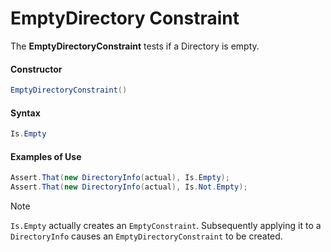 # EmptyDirectory Constraint


The **EmptyDirectoryConstraint** tests if a Directory is empty.

#### Constructor

```csharp
EmptyDirectoryConstraint()
```

#### Syntax

```csharp
Is.Empty
```

#### Examples of Use

```csharp
Assert.That(new DirectoryInfo(actual), Is.Empty);
Assert.That(new DirectoryInfo(actual), Is.Not.Empty);
```

> [!NOTE]
> `Is.Empty` actually creates an `EmptyConstraint`. Subsequently applying it to a `DirectoryInfo` causes an `EmptyDirectoryConstraint` to be created.
